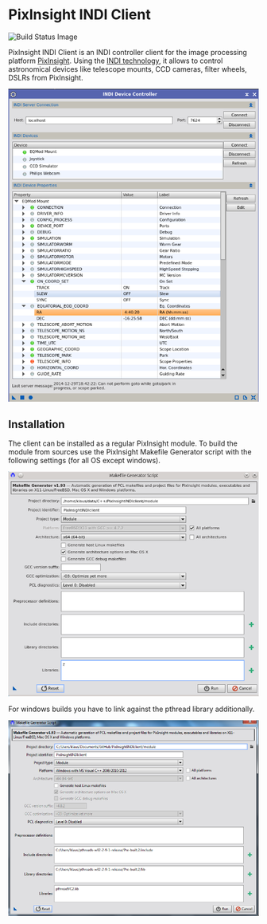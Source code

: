 PixInsight INDI Client
======================

![Build Status Image](https://travis-ci.org/kkretzschmar/PixInsightINDIclient.svg?branch=master)

PixInsight INDI Client is an INDI controller client for the image processing platform [PixInsight](http://pixinsight.com/).
Using the [INDI technology](http://www.indilib.org/), it allows to control astronomical devices like telescope mounts, 
CCD cameras, filter wheels, DSLRs from PixInsight.    

![INDI Device Controller](images/INDIDeviceController.png)

Installation
------------
The client can be installed as a regular PixInsight module. To build the module from sources use the PixInsight Makefile Generator script with the 
following settings (for all OS except windows). 

![Makefile Generator](images/MakefileGeneartor_Module.png)

For windows builds you have to link against the pthread library additionally.

![Makefile Generator](images/MakefileGeneartor_Module_Windows.png)